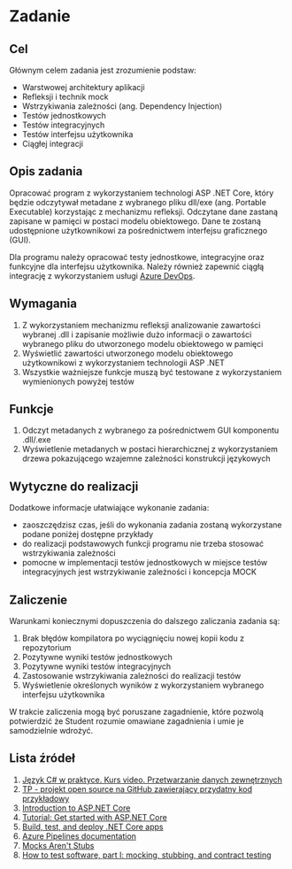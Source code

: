 # Zadanie

## Cel

Głównym celem zadania jest zrozumienie podstaw:

- Warstwowej architektury aplikacji
- Refleksji i technik mock
- Wstrzykiwania zależności (ang. Dependency Injection)
- Testów jednostkowych
- Testów integracyjnych
- Testów interfejsu użytkownika
- Ciągłej integracji

## Opis zadania

Opracować program z wykorzystaniem technologi ASP .NET Core, który będzie odczytywał metadane z wybranego pliku dll/exe (ang. Portable Executable) korzystając z mechanizmu refleksji. Odczytane dane zastaną zapisane w pamięci w postaci modelu obiektowego. Dane te zostaną udostępnione użytkownikowi za pośrednictwem interfejsu graficznego (GUI).

Dla programu należy opracować testy jednostkowe, integracyjne oraz funkcyjne dla interfejsu użytkownika. Należy również zapewnić ciągłą integrację z wykorzystaniem usługi [Azure DevOps][DevOps].

## Wymagania

1. Z wykorzystaniem mechanizmu refleksji analizowanie zawartości wybranej .dll i zapisanie możliwie dużo informacji o zawartości wybranego pliku do utworzonego modelu obiektowego w pamięci
1. Wyświetlić zawartości utworzonego modelu obiektowego użytkownikowi z wykorzystaniem technologii ASP .NET
1. Wszystkie ważniejsze funkcje muszą być testowane z wykorzystaniem wymienionych powyżej testów

## Funkcje

1. Odczyt metadanych z wybranego za pośrednictwem GUI komponentu .dll/.exe
1. Wyświetlenie metadanych w postaci hierarchicznej z wykorzystaniem drzewa pokazującego wzajemne zależności konstrukcji językowych

## Wytyczne do realizacji

Dodatkowe informacje ułatwiające wykonanie zadania:

- zaoszczędzisz czas, jeśli do wykonania zadania zostaną wykorzystane podane poniżej dostępne przykłady
- do realizacji podstawowych funkcji programu nie trzeba stosować wstrzykiwania zależności
- pomocne w implementacji testów jednostkowych w miejsce testów integracyjnych jest wstrzykiwanie zależności i koncepcja MOCK

## Zaliczenie

Warunkami koniecznymi dopuszczenia do dalszego zaliczania zadania są:

1. Brak błędów kompilatora po wyciągnięciu nowej kopii kodu z repozytorium
1. Pozytywne wyniki testów jednostkowych
1. Pozytywne wyniki testów integracyjnych
1. Zastosowanie wstrzykiwania zależności do realizacji testów
1. Wyświetlenie określonych wyników z wykorzystaniem wybranego interfejsu użytkownika

W trakcie zaliczenia mogą być poruszane zagadnienie, które pozwolą potwierdzić że Student rozumie omawiane zagadnienia i umie je samodzielnie wdrożyć.

## Lista źródeł

1. [Język C# w praktyce. Kurs video. Przetwarzanie danych zewnętrznych](https://videopoint.pl/kurs/jezyk-c-w-praktyce-kurs-video-przetwarzanie-danych-zewnetrznych-mariusz-postol,vjcprv.htm#format/w)
1. [TP - projekt open source na GitHub zawierający przydatny kod przykładowy](https://github.com/mpostol/TP)
1. [Introduction to ASP.NET Core](https://docs.microsoft.com/en-us/aspnet/core/?view=aspnetcore-3.1)
1. [Tutorial: Get started with ASP.NET Core](https://docs.microsoft.com/en-us/aspnet/core/getting-started/?view=aspnetcore-3.1&tabs=windows)
1. [Build, test, and deploy .NET Core apps](https://docs.microsoft.com/en-us/azure/devops/pipelines/ecosystems/dotnet-core?view=azure-devops)
1. [Azure Pipelines documentation][DevOps]
1. [Mocks Aren't Stubs](https://martinfowler.com/articles/mocksArentStubs.html)
1. [How to test software, part I: mocking, stubbing, and contract testing](https://circleci.com/blog/how-to-test-software-part-i-mocking-stubbing-and-contract-testing/?gclid=Cj0KCQiAkePyBRCEARIsAMy5ScunlfHQKu8LF1w4pG9d4P10ChGBpIv8YNgJklqj0rOYGb3p7-kNe8saAjZYEALw_wcB)

[DevOps]: https://docs.microsoft.com/en-us/azure/devops/pipelines/?view=azure-devops

